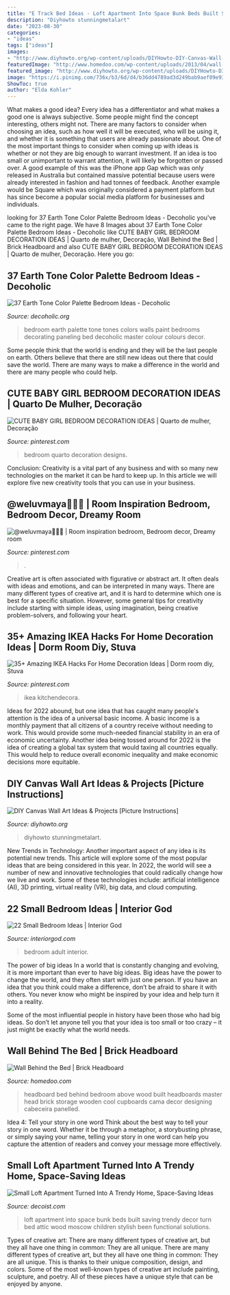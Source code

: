 ```yaml
---
title: "E Track Bed Ideas - Loft Apartment Into Space Bunk Beds Built Saving Trendy Decor Turn Bed Attic Wood Moscow Children Stylish Been Functional Solutions"
description: "Diyhowto stunningmetalart"
date: "2023-08-30"
categories:
- "ideas"
tags: ["ideas"]
images:
- "http://www.diyhowto.org/wp-content/uploads/DIYHowto-DIY-Canvas-Wall-Art-Ideas-Tutorials-Picture-Instructions-16.jpg"
featuredImage: "http://www.homedoo.com/wp-content/uploads/2013/04/wall-headboard-01.jpg"
featured_image: "http://www.diyhowto.org/wp-content/uploads/DIYHowto-DIY-Canvas-Wall-Art-Ideas-Tutorials-Picture-Instructions-16.jpg"
image: "https://i.pinimg.com/736x/b3/6d/d4/b36dd4789ad3d249bab9aef09e9393b3.jpg"
ShowToc: true
author: "Elda Kohler"
---
```



What makes a good idea?
Every idea has a differentiator and what makes a good one is always subjective. Some people might find the concept interesting, others might not. There are many factors to consider when choosing an idea, such as how well it will be executed, who will be using it, and whether it is something that users are already passionate about. 
One of the most important things to consider when coming up with ideas is whether or not they are big enough to warrant investment. If an idea is too small or unimportant to warrant attention, it will likely be forgotten or passed over. A good example of this was the iPhone app Gap which was only released in Australia but contained massive potential because users were already interested in fashion and had tonnes of feedback. Another example would be Square which was originally considered a payment platform but has since become a popular social media platform for businesses and individuals.

	

		
looking for 37 Earth Tone Color Palette Bedroom Ideas - Decoholic you've came to the right page. We have 8 Images about 37 Earth Tone Color Palette Bedroom Ideas - Decoholic like CUTE BABY GIRL BEDROOM DECORATION IDEAS | Quarto de mulher, Decoração, Wall Behind the Bed | Brick Headboard and also CUTE BABY GIRL BEDROOM DECORATION IDEAS | Quarto de mulher, Decoração. Here you go:
		
    
## 37 Earth Tone Color Palette Bedroom Ideas - Decoholic

<img loading=lazy src="http://decoholic.org/wp-content/uploads/2015/08/earth-tones-warm-colors-bedroom-28.jpg" onerror="this.onerror=null;this.src='https://tse2.mm.bing.net/th?id=OIP.xbIpd9iKfeOk2atPDAwLJwHaLH&amp;pid=15.1';" alt="37 Earth Tone Color Palette Bedroom Ideas - Decoholic">

_Source: decoholic.org_

>bedroom earth palette tone tones colors walls paint bedrooms decorating paneling bed decoholic master colour colours decor. 

	

Some people think that the world is ending and they will be the last people on earth. Others believe that there are still new ideas out there that could save the world. There are many ways to make a difference in the world and there are many people who could help.

    
## CUTE BABY GIRL BEDROOM DECORATION IDEAS | Quarto De Mulher, Decoração

<img loading=lazy src="https://i.pinimg.com/736x/f5/8e/6a/f58e6a0c4813a8e9554947781fd05e8d.jpg" onerror="this.onerror=null;this.src='https://tse3.mm.bing.net/th?id=OIP.GDSb5imgPdpBT9IeAQDxWwHaJ3&amp;pid=15.1';" alt="CUTE BABY GIRL BEDROOM DECORATION IDEAS | Quarto de mulher, Decoração">

_Source: pinterest.com_

>bedroom quarto decoration designs. 

	

Conclusion:
Creativity is a vital part of any business and with so many new technologies on the market it can be hard to keep up. In this article we will explore five new creativity tools that you can use in your business.

    
## @weluvmaya🧛🏽‍♀️ | Room Inspiration Bedroom, Bedroom Decor, Dreamy Room

<img loading=lazy src="https://i.pinimg.com/736x/b3/6d/d4/b36dd4789ad3d249bab9aef09e9393b3.jpg" onerror="this.onerror=null;this.src='https://tse1.mm.bing.net/th?id=OIP.8X80ezZIdAvAkbeWZ59yRAHaJ3&amp;pid=15.1';" alt="@weluvmaya🧛🏽‍♀️ | Room inspiration bedroom, Bedroom decor, Dreamy room">

_Source: pinterest.com_

>. 

	

Creative art is often associated with figurative or abstract art. It often deals with ideas and emotions, and can be interpreted in many ways. There are many different types of creative art, and it is hard to determine which one is best for a specific situation. However, some general tips for creativity include starting with simple ideas, using imagination, being creative problem-solvers, and following your heart.

    
## 35+ Amazing IKEA Hacks For Home Decoration Ideas | Dorm Room Diy, Stuva

<img loading=lazy src="https://i.pinimg.com/736x/1e/db/37/1edb370c115e3d4052ab6aa6ad1b418b.jpg" onerror="this.onerror=null;this.src='https://tse2.mm.bing.net/th?id=OIP.P18rhkazj4qzUP4f5Bj0WgHaLH&amp;pid=15.1';" alt="35+ Amazing IKEA Hacks For Home Decoration Ideas | Dorm room diy, Stuva">

_Source: pinterest.com_

>ikea kitchendecora. 

	

Ideas for 2022 abound, but one idea that has caught many people's attention is the idea of a universal basic income. A basic income is a monthly payment that all citizens of a country receive without needing to work. This would provide some much-needed financial stability in an era of economic uncertainty. Another idea being tossed around for 2022 is the idea of creating a global tax system that would taxing all countries equally. This would help to reduce overall economic inequality and make economic decisions more equitable.

    
## DIY Canvas Wall Art Ideas &amp; Projects [Picture Instructions]

<img loading=lazy src="http://www.diyhowto.org/wp-content/uploads/DIYHowto-DIY-Canvas-Wall-Art-Ideas-Tutorials-Picture-Instructions-16.jpg" onerror="this.onerror=null;this.src='https://tse4.mm.bing.net/th?id=OIP.HJBLEHa-6aumcRhvfANYLgHaPl&amp;pid=15.1';" alt="DIY Canvas Wall Art Ideas &amp; Projects [Picture Instructions]">

_Source: diyhowto.org_

>diyhowto stunningmetalart. 

	

New Trends in Technology: Another important aspect of any idea is its potential new trends. This article will explore some of the most popular ideas that are being considered in this year.
In 2022, the world will see a number of new and innovative technologies that could radically change how we live and work. Some of these technologies include: artificial intelligence (AI), 3D printing, virtual reality (VR), big data, and cloud computing.

    
## 22 Small Bedroom Ideas | Interior God

<img loading=lazy src="http://interiorgod.com/wp-content/uploads/2016/03/Small-Adult-Bedroom-Ideas.jpg" onerror="this.onerror=null;this.src='https://tse2.mm.bing.net/th?id=OIP.x4TBgHb6dQ6F4GhGNF-3rQHaKp&amp;pid=15.1';" alt="22 Small Bedroom Ideas | Interior God">

_Source: interiorgod.com_

>bedroom adult interior. 

	

The power of big ideas
In a world that is constantly changing and evolving, it is more important than ever to have big ideas. Big ideas have the power to change the world, and they often start with just one person.
If you have an idea that you think could make a difference, don’t be afraid to share it with others. You never know who might be inspired by your idea and help turn it into a reality.

Some of the most influential people in history have been those who had big ideas. So don’t let anyone tell you that your idea is too small or too crazy – it just might be exactly what the world needs.

    
## Wall Behind The Bed | Brick Headboard

<img loading=lazy src="http://www.homedoo.com/wp-content/uploads/2013/04/wall-headboard-01.jpg" onerror="this.onerror=null;this.src='https://tse2.mm.bing.net/th?id=OIP.-oJeFYGGTtOL0im_kQITWwHaHa&amp;pid=15.1';" alt="Wall Behind the Bed | Brick Headboard">

_Source: homedoo.com_

>headboard bed behind bedroom above wood built headboards master head brick storage wooden cool cupboards cama decor designing cabeceira panelled. 

	

Idea 4: Tell your story in one word
Think about the best way to tell your story in one word. Whether it be through a metaphor, a storybusting phrase, or simply saying your name, telling your story in one word can help you capture the attention of readers and convey your message more effectively.

    
## Small Loft Apartment Turned Into A Trendy Home, Space-Saving Ideas

<img loading=lazy src="http://cdn.decoist.com/wp-content/uploads/2014/07/Kids-bunk-beds-that-are-built-into-the-design-of-the-loft-apartment.jpg" onerror="this.onerror=null;this.src='https://tse3.mm.bing.net/th?id=OIP.d8XWibRMUT6subNUcFK7uwHaKK&amp;pid=15.1';" alt="Small Loft Apartment Turned Into A Trendy Home, Space-Saving Ideas">

_Source: decoist.com_

>loft apartment into space bunk beds built saving trendy decor turn bed attic wood moscow children stylish been functional solutions. 

	

Types of creative art: There are many different types of creative art, but they all have one thing in common: They are all unique.
There are many different types of creative art, but they all have one thing in common: They are all unique. This is thanks to their unique composition, design, and colors. Some of the most well-known types of creative art include painting, sculpture, and poetry. All of these pieces have a unique style that can be enjoyed by anyone.

